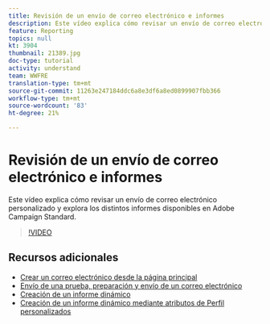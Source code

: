 ```yaml
---
title: Revisión de un envío de correo electrónico e informes
description: Este vídeo explica cómo revisar un envío de correo electrónico personalizado y explora los distintos informes disponibles en Adobe Campaign Standard (ACS).
feature: Reporting
topics: null
kt: 3904
thumbnail: 21389.jpg
doc-type: tutorial
activity: understand
team: WWFRE
translation-type: tm+mt
source-git-commit: 11263e247184ddc6a8e3df6a8ed0899907fbb366
workflow-type: tm+mt
source-wordcount: '83'
ht-degree: 21%

---
```



# Revisión de un envío de correo electrónico e informes

Este vídeo explica cómo revisar un envío de correo electrónico personalizado y explora los distintos informes disponibles en Adobe Campaign Standard.

>[!VIDEO](https://video.tv.adobe.com/v/21389?quality=12)

## Recursos adicionales

* [Crear un correo electrónico desde la página principal](/help/communication-channels/email/create-email-from-homepage.md)
* [Envío de una prueba, preparación y envío de un correo electrónico](/help/communication-channels/email/sending-test-preparing-sending-email.md)
* [Creación de un informe dinámico](/help/reporting/creating-a-dynamic-report.md)
* [Creación de un informe dinámico mediante atributos de Perfil personalizados](/help/reporting/custom-profile-attributes-dynamic-reports.md)

